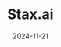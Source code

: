 ---  
layout: startup_page  
title: "Stax.ai"  
id: "stax.ai"  
permalink: "/staxaistax.ai11212024/"  
website: "https://stax.ai/"  
funding_round: "Series A"  
funding_amount: "$11.65M"  
investors: "Neotribe"  
about: "Stax.ai provides workflow automation tools for retirement third-party administrators (TPAs). Their products streamline tasks like census data collection, offer a client portal, manage communication, and automate trust reconciliation, enabling TPAs to better serve plan sponsors and improve efficiency. This helps TPAs focus on delivering exceptional client service and scaling their operations."  
markets: "Fintech, Software Development, Business Intelligence, Information Technology, Mobile Apps, Retirement"  
hq: "Scottsdale, Arizona, United States"  
founded_year: "2020"  
linkedin: "https://www.linkedin.com/company/staxai"  
twitter: ""  
instagram: ""  
facebook: "https://www.facebook.com/staxai"  
crunchbase: "https://www.crunchbase.com/organization/stax-ai"  
pitchbook: "https://pitchbook.com/profiles/company/523428-58"  

date_display: "21-Nov-2024"  
date: "2024-11-21"

# SEO Optimization  
meta_title: "Stax.ai - Series A Funding ($11.65M)"  
meta_description: "Stax.ai, Stax.ai provides workflow automation tools for retirement third-party administrators (TPAs). Their products streamline tasks like census data collecti..."  
meta_keywords: "Stax.ai, Fintech, Software Development, Business Intelligence, Information Technology, Mobile Apps, Retirement, Series A funding"  
canonical_url: "https://startup.projectstartups.com/staxaistax.ai11212024/"  
---